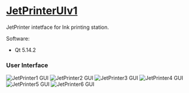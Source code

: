 # [JetPrinterUIv1](https://codeleccz.github.io/JetPrinterUIv1/)

JetPrinter intetface for Ink printing station.

Software:
- Qt 5.14.2

### User Interface

![JetPrinter1 GUI](https://codeleccz.github.io/JetPrinterUIv1/screenshots/JetPrinter01.png)
![JetPrinter2 GUI](https://codeleccz.github.io/JetPrinterUIv1/screenshots/JetPrinter02.png)
![JetPrinter3 GUI](https://codeleccz.github.io/JetPrinterUIv1/screenshots/JetPrinter03.png)
![JetPrinter4 GUI](https://codeleccz.github.io/JetPrinterUIv1/screenshots/JetPrinter04.png)
![JetPrinter5 GUI](https://codeleccz.github.io/JetPrinterUIv1/screenshots/JetPrinter05.png)
![JetPrinter6 GUI](https://codeleccz.github.io/JetPrinterUIv1/screenshots/JetPrinter06.png)

